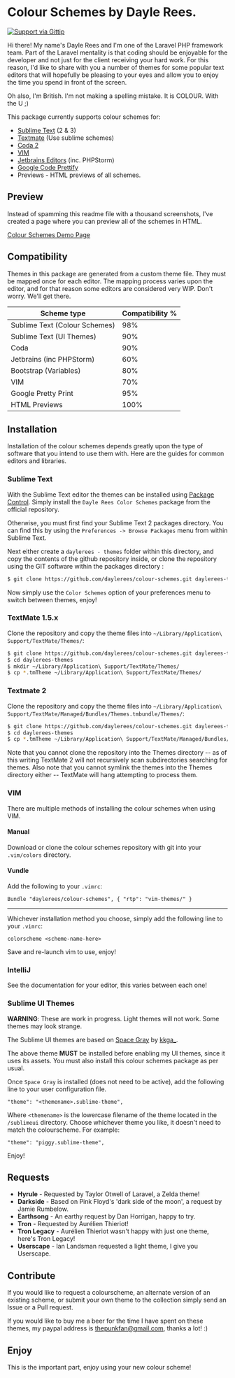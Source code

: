 # Colour Schemes by Dayle Rees.

[![Support via Gittip](https://rawgithub.com/twolfson/gittip-badge/0.1.0/dist/gittip.png)](https://www.gittip.com/daylerees)

Hi there! My name's Dayle Rees and I'm one of the Laravel PHP framework team. Part of the Laravel mentality is that coding should be enjoyable for the developer and not just for the client receiving your hard work. For this reason, I'd like to share with you a number of themes for some popular text editors that will hopefully be pleasing to your eyes and allow you to enjoy the time you spend in front of the screen.

Oh also, I'm British. I'm not making a spelling mistake. It is COLOUR. With the U ;)

This package currently supports colour schemes for:

- [Sublime Text](http://www.sublimetext.com/) (2 & 3)
- [Textmate](http://macromates.com/) (Use sublime schemes)
- [Coda 2](https://panic.com/coda/)
- [VIM](http://www.vim.org/)
- [Jetbrains Editors](http://www.jetbrains.com/) (inc. PHPStorm)
- [Google Code Prettify](https://code.google.com/p/google-code-prettify/)
- Previews - HTML previews of all schemes.

## Preview

Instead of spamming this readme file with a thousand screenshots, I've created a page where you can preview all of the schemes in HTML.

[Colour Schemes Demo Page](http://daylerees.github.io/)

## Compatibility

Themes in this package are generated from a custom theme file. They must be mapped once for each editor. The mapping process varies upon the editor, and for that reason some editors are considered very WIP. Don't worry. We'll get there.

Scheme type                                | Compatibility %
------------------------------------------ | ------------------------
Sublime Text (Colour Schemes)              | 98%
Sublime Text (UI Themes)                   | 90%
Coda                                       | 90%
Jetbrains (inc PHPStorm)                   | 60%
Bootstrap (Variables)                      | 80%
VIM                                        | 70%
Google Pretty Print                        | 95%
HTML Previews                              | 100%

## Installation

Installation of the colour schemes depends greatly upon the type of software that you intend to use them with. Here are the guides for common editors and libraries.

### Sublime Text

With the Sublime Text editor the themes can be installed using [Package Control](http://wbond.net/sublime_packages/package_control). Simply install the `Dayle Rees Color Schemes` package from the official repository.

Otherwise, you must first find your Sublime Text 2 packages directory. You can find this by using the `Preferences -> Browse Packages` menu from within Sublime Text.

Next either create a `daylerees - themes` folder within this directory, and copy the contents of the github repository inside, or clone the repository using the GIT software within the packages directory :

```sh
$ git clone https://github.com/daylerees/colour-schemes.git daylerees-themes
```

Now simply use the `Color Schemes` option of your preferences menu to switch between themes, enjoy!

### TextMate 1.5.x

Clone the repository and copy the theme files into `~/Library/Application\ Support/TextMate/Themes/`:

```sh
$ git clone https://github.com/daylerees/colour-schemes.git daylerees-themes
$ cd daylerees-themes
$ mkdir ~/Library/Application\ Support/TextMate/Themes/
$ cp *.tmTheme ~/Library/Application\ Support/TextMate/Themes/
```

### Textmate 2

Clone the repository and copy the theme files into `~/Library/Application\ Support/TextMate/Managed/Bundles/Themes.tmbundle/Themes/`:

```sh
$ git clone https://github.com/daylerees/colour-schemes.git daylerees-themes
$ cd daylerees-themes
$ cp *.tmTheme ~/Library/Application\ Support/TextMate/Managed/Bundles/Themes.tmbundle/Themes/
```

Note that you cannot clone the repository into the Themes directory -- as of this writing TextMate 2 will not recursively scan subdirectories searching for themes. Also note that you cannot symlink the themes into the Themes directory either -- TextMate will hang attempting to process them.

### VIM

There are multiple methods of installing the colour schemes when using VIM.

#### Manual

Download or clone the colour schemes repository with git into your `.vim/colors` directory.

#### Vundle

Add the following to your `.vimrc`:

```viml
Bundle "daylerees/colour-schemes", { "rtp": "vim-themes/" }
```

---

Whichever installation method you choose, simply add the following line to your `.vimrc`:

```viml
colorscheme <scheme-name-here>
```

Save and re-launch vim to use, enjoy!

### IntelliJ

See the documentation for your editor, this varies between each one!

### Sublime UI Themes

**WARNING**: These are work in progress. Light themes will not work. Some themes may look strange.

The Sublime UI themes are based on [Space Gray](http://kkga.github.io/spacegray/) by [kkga_](http://twitter.com/kkga_).

The above theme **MUST** be installed before enabling my UI themes, since it uses its assets. You must also install this colour schemes package as per usual.

Once `Space Gray` is installed (does not need to be active), add the following line to your user configuration file.

    "theme": "<themename>.sublime-theme",

Where `<themename>` is the lowercase filename of the theme located in the `/sublimeui` directory. Choose whichever theme you like, it doesn't need to match the colourscheme. For example:

    "theme": "piggy.sublime-theme",

Enjoy!

## Requests

- **Hyrule** - Requested by Taylor Otwell of Laravel, a Zelda theme!
- **Darkside** - Based on Pink Floyd's 'dark side of the moon', a request by Jamie Rumbelow.
- **Earthsong** - An earthy request by Dan Horrigan, happy to try.
- **Tron** - Requested by Aurélien Thieriot!
- **Tron Legacy** - Aurélien Thieriot wasn't happy with just one theme, here's Tron Legacy!
- **Userscape** - Ian Landsman requested a light theme, I give you Userscape.

## Contribute

If you would like to request a colourscheme, an alternate version of an existing scheme, or submit your own theme to the collection simply send an Issue or a Pull request.

If you would like to buy me a beer for the time I have spent on these themes, my paypal address is [thepunkfan@gmail.com](mailto:thepunkfan@gmail.com), thanks a lot! :)

## Enjoy

This is the important part, enjoy using your new colour scheme!
